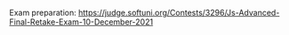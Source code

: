Exam preparation: https://judge.softuni.org/Contests/3296/Js-Advanced-Final-Retake-Exam-10-December-2021 